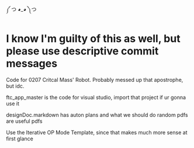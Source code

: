 ༼ つ ◕_◕ ༽つ

# I know I'm guilty of this as well, but please use descriptive commit messages
Code for 0207 Critcal Mass' Robot. Probably messed up that apostrophe, but idc.

ftc_app_master is the code for visual studio, import that project if ur gonna use it

designDoc.markdown has auton plans and what we should do
random pdfs are useful pdfs

Use the Iterative OP Mode Template, since that makes much more sense at first glance
